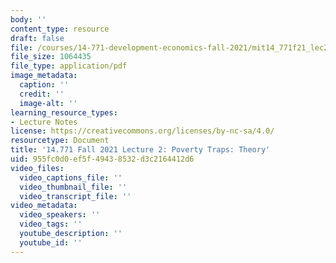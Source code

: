 ```yaml
---
body: ''
content_type: resource
draft: false
file: /courses/14-771-development-economics-fall-2021/mit14_771f21_lec2.pdf
file_size: 1064435
file_type: application/pdf
image_metadata:
  caption: ''
  credit: ''
  image-alt: ''
learning_resource_types:
- Lecture Notes
license: https://creativecommons.org/licenses/by-nc-sa/4.0/
resourcetype: Document
title: '14.771 Fall 2021 Lecture 2: Poverty Traps: Theory'
uid: 955fc0d0-ef5f-4943-8532-d3c2164412d6
video_files:
  video_captions_file: ''
  video_thumbnail_file: ''
  video_transcript_file: ''
video_metadata:
  video_speakers: ''
  video_tags: ''
  youtube_description: ''
  youtube_id: ''
---
```

